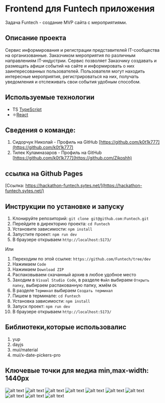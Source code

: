 # Frontend для Funtech приложения

Задача Funtech - создание MVP сайта с мероприятиями.

## Описание проекта

Cервис информирования и регистрации представителей IT-сообщества на организованные. Заказчиком мероприятия по различным направлениям IT-индустрии. Сервис позволяет Заказчику создавать и размещать афиши событий на сайте и информировать о них заинтересованных пользователей. Пользователя могут находить интересные мероприятия, регистрироваться на них, получать уведомления и отслеживать свои события удобным способом.


## Используемые технологии

- TS [TypeScript](https://www.typescriptlang.org/)
- ⚛️[React](https://ru.reactjs.org/)

## Сведения о команде:

1. Сидорчук Николай - Профиль на GitHub [https://github.com/k0t1k777](https://github.com/k0t1k777) 
2. Тилек Куламназаров - Профиль на GitHub [https://github.com/k0t1k777](https://github.com/Zikoshh) 

## ссылка на Github Pages
[Ссылка: https://hackathon-funtech.sytes.net/](https://hackathon-funtech.sytes.net/)

## Инструкции по установке и запуску

1. Клонируйте репозиторий: `git clone git@github.com:Funtech.git`
2. Перейдите в директорию проекта: `cd Funtech`
3. Установите зависимости: `npm install`
4. Запустите проект: `npm run dev`
5. В браузере открываем `http://localhost:5173/`

Или

1. Переходим по этой ссылке: `https://github.com/Funtech/tree/dev`
2. Нажимаем `Code`
3. Нажимаем `Download ZIP`
4. Распаковываем скачанный архив в любое удобное место
5. Заходим в `Visual Studio Code`, в разделе `Файл` выбираем `Открыть папку`, выбираем распакованную папку, жмём `Ok`
6. В разделе `Терминал` выбираем `Создать терминал`
7. Пишем в терминале: `cd Funtech`
8. Установка зависимости: `npm install`
9. Запуск проект: `npm run dev`
10. В браузере открываем `http://localhost:5173/`

## Библиотеки,которые использовалис

1. yup
2. dayjs
3. mui/material
4. mui/x-date-pickers-pro

## Ключевые точки для медиа min,max-width: 1440px

![alt text](/src/assets/Снимок.jpg)
![alt text](./src/assets/Снимок2.jpg)
![alt text](./src/assets/Снимок3.jpg)
![alt text](./src/assets/Снимок4.jpg)
![alt text](./src/assets/Снимок5.jpg)
![alt text](./src/assets/Снимок6.jpg)
![alt text](./src/assets/Снимок7.jpg)
![alt text](./src/assets/Снимок8.jpg)
![alt text](./src/assets/Снимок9.jpg)
![alt text](./src/assets/Снимок10.jpg)
